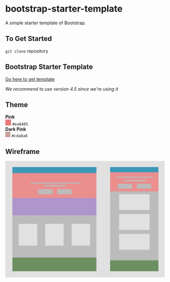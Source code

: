 # bootstrap-starter-template

A simple starter template of Bootstrap.

## To Get Started

`git clone` repository

## Bootstrap Starter Template

[Go here to get template](https://getbootstrap.com/docs/4.5/getting-started/introduction/#starter-template)

_We recommend to use version 4.5 since we're using it_

## Theme

**Pink** <br/>
![pink-color](img/pink-color.png) `#ea8485` <br/>
**Dark Pink** <br/>
![pink-dark-color](img/pink-dark-color.png) `#cda8a8` <br/>

## Wireframe

![wireframe for daily-challenge](img/wireframe.png)
